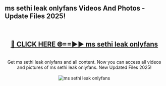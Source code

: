 <h2>ms sethi leak onlyfans Videos And Photos - Update Files 2025!</h2>
<br>
<div align="center">
<h2><a href="https://top-ai-tools.click/QrbHav" rel="nofollow">🔴 CLICK HERE 🌐==►► ms sethi leak onlyfans</a></h2>
<br>
Get ms sethi leak onlyfans and all content. Now you can access all videos and pictures of ms sethi leak onlyfans. New Updated Files 2025!
<br>
<br>
<a href="https://top-ai-tools.click/QrbHav" rel="nofollow" data-target="animated-image.originalLink"><img src="https://i.ibb.co.com/WyWwxjT/player-gif2.gif" alt="ms sethi leak onlyfans" style="max-width: 100%; display: inline-block;" data-target="animated-image.originalImage"></a>
</div>
<br>